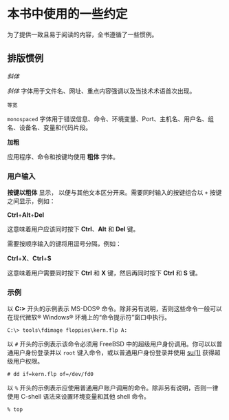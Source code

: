 # 本书中使用的一些约定

为了提供一致且易于阅读的内容，全书遵循了一些惯例。

## 排版惯例

*斜体*

*斜体* 字体用于文件名、网址、重点内容强调以及当技术术语首次出现。

`等宽`

`monospaced` 字体用于错误信息、命令、环境变量、Port、主机名、用户名、组名、设备名、变量和代码片段。

**加粗**

应用程序、命令和按键均使用 **粗体** 字体。

### 用户输入 

**按键以粗体** 显示， 以便与其他文本区分开来。需要同时输入的按键组合以 `+` 按键之间显示，例如：

**Ctrl**+**Alt**+**Del**

这意味着用户应该同时按下 **Ctrl**、**Alt** 和 **Del** 键。

需要按顺序输入的键将用逗号分隔，例如：

**Ctrl**+**X**、**Ctrl**+**S**

这意味着用户需要同时按下 **Ctrl** 和 **X** 键，然后再同时按下 **Ctrl** 和 **S** 键。

### 示例

以 **C:>** 开头的示例表示 MS-DOS® 命令。除非另有说明，否则这些命令一般可以在现代微软® Windows® 环境上的“命令提示符”窗口中执行。

```
C:\> tools\fdimage floppies\kern.flp A:
```

以 `#` 开头的示例表示该命令必须用 FreeBSD 中的超级用户身份调用。你可以以普通用户身份登录并以 `root` 键入命令，或以普通用户身份登录并使用 [su(1)](https://man.freebsd.org/cgi/man.cgi?query=su&sektion=1&format=html) 获得超级用户权限。

```
# dd if=kern.flp of=/dev/fd0
```

以 `%` 开头的示例表示应使用普通用户账户调用的命令。除非另有说明，否则一律使用 C-shell 语法来设置环境变量和其他 shell 命令。

```
% top
```

